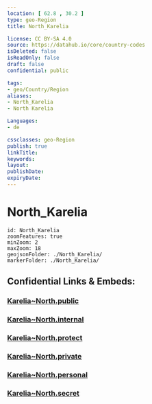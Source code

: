 ```yaml
---
location: [ 62.8 , 30.2 ] 
type: geo-Region
title: North_Karelia

license: CC BY-SA 4.0
source: https://datahub.io/core/country-codes
isDeleted: false
isReadOnly: false
draft: false
confidential: public

tags:
- geo/Country/Region
aliases:
- North_Karelia
- North Karelia

Languages:
- de

cssclasses: geo-Region
publish: true
linkTitle: 
keywords: 
layout: 
publishDate: 
expiryDate: 
---
```


# North_Karelia

```leaflet
id: North_Karelia
zoomFeatures: true 
minZoom: 2 
maxZoom: 18
geojsonFolder: ./North_Karelia/
markerFolder: ./North_Karelia/
```


## Confidential Links & Embeds: 

### [Karelia~North.public](/_public/\Earth\Continent\Europe\Europe~North\Finland\Provinces~Finland\Eastern_Finland\counties~Eastern_FinlandKarelia~North.public.md) 

### [Karelia~North.internal](/_internal/\Earth\Continent\Europe\Europe~North\Finland\Provinces~Finland\Eastern_Finland\counties~Eastern_FinlandKarelia~North.internal.md) 

### [Karelia~North.protect](/_protect/\Earth\Continent\Europe\Europe~North\Finland\Provinces~Finland\Eastern_Finland\counties~Eastern_FinlandKarelia~North.protect.md) 

### [Karelia~North.private](/_private/\Earth\Continent\Europe\Europe~North\Finland\Provinces~Finland\Eastern_Finland\counties~Eastern_FinlandKarelia~North.private.md) 

### [Karelia~North.personal](/_personal/\Earth\Continent\Europe\Europe~North\Finland\Provinces~Finland\Eastern_Finland\counties~Eastern_FinlandKarelia~North.personal.md) 

### [Karelia~North.secret](/_secret/\Earth\Continent\Europe\Europe~North\Finland\Provinces~Finland\Eastern_Finland\counties~Eastern_FinlandKarelia~North.secret.md)

